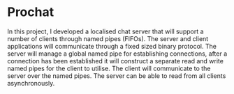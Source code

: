 # Prochat
In this project, I developed a localised chat server that will support a number of clients through named pipes (FIFOs). The server and client applications will communicate through a fixed sized binary protocol. The server will manage a global named pipe for establishing connections, after a connection has been established it will construct a separate read and write named pipes for the client to utilise. The client will communicate to the server over the named pipes. The server can be able to read from all clients asynchronously.

